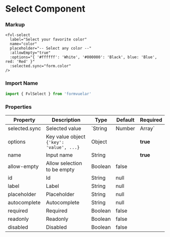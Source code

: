 # Select Component

### Markup

```vue
<fvl-select
  label="Select your favorite color"
  name="color"
  placeholder="-- Select any color --"
  :allowEmpty="true"
  :options="{ '#ffffff': 'White', '#000000': 'Black', blue: 'Blue', red: 'Red' }"
  :selected.sync="form.color"
/>
```

### Import Name

```js
import { FvlSelect } from 'formvuelar'
```

### Properties

| Property      | Description                              | Type                      | Default | Required |
| ------------- | ---------------------------------------- | ------------------------- | ------- | -------- |
| selected.sync | Selected value                           | `String | Number | Array` |         | **true** |
| options       | Key value object `{'key': 'value', ...}` | Object                    |         | **true** |
| name          | Input name                               | String                    |         | **true** |
| allow-empty   | Allow selection to be empty              | Boolean                   | false   |          |
| id            | Id                                       | String                    | null    |          |
| label         | Label                                    | String                    | null    |          |
| placeholder   | Placeholder                              | String                    | null    |          |
| autocomplete  | Autocomplete                             | String                    | null    |          |
| required      | Required                                 | Boolean                   | false   |          |
| readonly      | Readonly                                 | Boolean                   | false   |          |
| disabled      | Disabled                                 | Boolean                   | false   |          |
